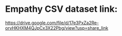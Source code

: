 # Empathy CSV dataset link:
https://drive.google.com/file/d/17e3PxZa2Re-orvHKHXM4QJpCx3X22Pbg/view?usp=share_link
